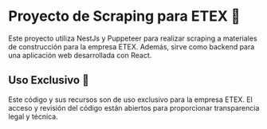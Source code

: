 # Proyecto de Scraping para ETEX 🚀

Este proyecto utiliza NestJs y Puppeteer para realizar scraping a materiales de construcción para la empresa ETEX. Además, sirve como backend para una aplicación web desarrollada con React.

## Uso Exclusivo 🛑

Este código y sus recursos son de uso exclusivo para la empresa ETEX. El acceso y revisión del código están abiertos para proporcionar transparencia legal y técnica.

